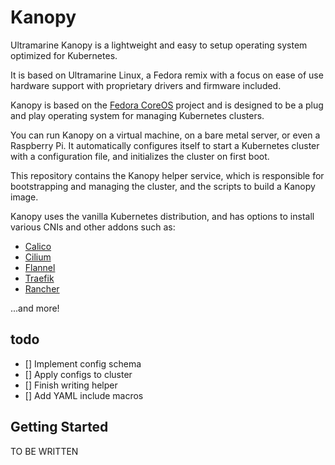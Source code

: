 # Kanopy

Ultramarine Kanopy is a lightweight and easy to setup operating system optimized for Kubernetes.

It is based on Ultramarine Linux, a Fedora remix with a focus on ease of use hardware support with proprietary drivers and firmware included.

Kanopy is based on the [Fedora CoreOS](https://coreos.fedoraproject.org/) project and is designed to be a plug and play operating system for managing Kubernetes clusters.

You can run Kanopy on a virtual machine, on a bare metal server, or even a Raspberry Pi. It automatically configures itself to start a Kubernetes cluster with a configuration file, and initializes the cluster on first boot.

This repository contains the Kanopy helper service, which is responsible for bootstrapping and managing the cluster, and the scripts to build a Kanopy image.

Kanopy uses the vanilla Kubernetes distribution, and has options to install various CNIs and other addons such as:

- [Calico](https://www.projectcalico.org/)
- [Cilium](https://cilium.io/)
- [Flannel](https://github.com/flannel-io/flannel)
- [Traefik](https://traefik.io/)
- [Rancher](https://rancher.com/)

...and more!

## todo
- [] Implement config schema
- [] Apply configs to cluster
- [] Finish writing helper
- [] Add YAML include macros


## Getting Started

TO BE WRITTEN